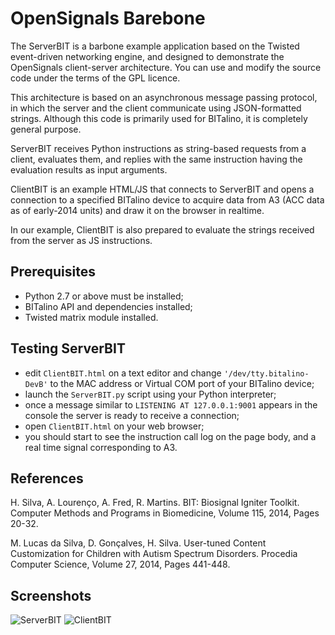 # OpenSignals Barebone

The ServerBIT is a barbone example application based on the Twisted event-driven networking engine, and designed to demonstrate the OpenSignals client-server architecture. You can use and modify the source code under the terms of the GPL licence.

This architecture is based on an asynchronous message passing protocol, in which the server and the client communicate using JSON-formatted strings. Although this code is primarily used for BITalino, it is completely general purpose.

ServerBIT receives Python instructions as string-based requests from a client, evaluates them, and replies with the same instruction having the evaluation results as input arguments.

ClientBIT is an example HTML/JS that connects to ServerBIT and opens a connection to a specified BITalino device to acquire data from A3 (ACC data as of early-2014 units) and draw it on the browser in realtime.

In our example, ClientBIT is also prepared to evaluate the strings received from the server as JS instructions.


## Prerequisites

- Python 2.7 or above must be installed;
- BITalino API and dependencies installed;
- Twisted matrix module installed.

## Testing ServerBIT

- edit `ClientBIT.html` on a text editor and change `'/dev/tty.bitalino-DevB'` to the MAC address or Virtual COM port of your BITalino device;
- launch the `ServerBIT.py` script using your Python interpreter;
- once a message similar to `LISTENING AT 127.0.0.1:9001` appears in the console the server is ready to receive a connection;
- open `ClientBIT.html` on your web browser;
- you should start to see the instruction call log on the page body, and a real time signal corresponding to A3.

## References

H. Silva, A. Lourenço, A. Fred, R. Martins. BIT: Biosignal Igniter Toolkit. Computer Methods and Programs in Biomedicine, Volume 115, 2014, Pages 20-32.


M. Lucas da Silva, D. Gonçalves, H. Silva. User-tuned Content Customization for Children with Autism Spectrum Disorders. Procedia Computer Science, Volume 27, 2014, Pages 441-448.

## Screenshots

![ServerBIT](https://raw.githubusercontent.com/BITalinoWorld/python-serverbit/master/ServerBIT.png)
![ClientBIT](https://raw.githubusercontent.com/BITalinoWorld/python-serverbit/master/ClientBIT.png)

